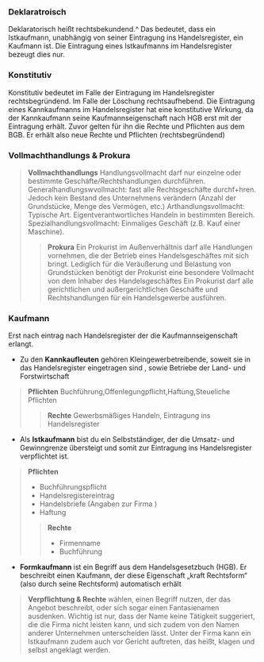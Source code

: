 ### Deklaratroisch
Deklaratorisch heißt rechtsbekundend.^
Das bedeutet, dass ein Istkaufmann, unabhängig von seiner Eintragung ins Handelsregister, ein Kaufmann ist.
Die Eintragung eines Istkaufmanns im Handelsregister bezeugt dies nur.


### Konstitutiv

Konstitutiv bedeutet im Falle der Eintragung im Handelsregister rechtsbegründend.
Im Falle der Löschung rechtsaufhebend. 
Die Eintragung eines Kannkaufmanns im Handelsregister hat eine konstitutive Wirkung, da der Kannkaufmann seine Kaufmannseigenschaft nach HGB erst mit der Eintragung erhält.
Zuvor gelten für ihn die Rechte und Pflichten aus dem BGB. Er erhält also neue Rechte und Pflichten (rechtsbegründend)

### Vollmachthandlungs & Prokura
>  **Vollmachthandlungs**
>Handlungsvollmacht darf nur einzelne oder bestimmte Geschäfte/Rechtshandlungen durchführen.
> Generalhandlungswvollmacht: fast alle Rechtsgeschäfte durchf+hren. Jedoch kein Bestand des Unternehmens verändern (Anzahl der Grundstücke, Menge des Vermögen, etc.)
> Arthandlungsvollmacht: Typische Art. Eigentverantwortliches Handeln in bestimmten Bereich.
> Spezialhandlungsvollmacht: Einmaliges Geschäft (z.B. Kauf einer Maschine).
>>  **Prokura**
>> Ein Prokurist im Außenverhältnis darf alle Handlungen vornehmen, die der Betrieb eines Handelsgeschäftes mit sich bringt. Lediglich für die Veräußerung und Belastung von Grundstücken benötigt der Prokurist eine besondere Vollmacht von dem Inhaber des Handelsgeschäftes
>> Ein Prokurist darf alle gerichtlichen und außergerichtlichen Geschäfte und Rechtshandlungen für ein Handelsgewerbe ausführen.


### Kaufmann
Erst nach eintrag nach Handelsregister der die Kaufmannseigenschaft erlangt.
- Zu den **Kannkaufleuten** gehören Kleingewerbetreibende, soweit sie in das Handelsregister eingetragen sind ,
 sowie Betriebe der Land- und Forstwirtschaft
>**Pflichten**
>Buchführung,Offenlegungpflicht,Haftung,Steueliche Pflichten
>>**Rechte** 
>> Gewerbsmäßiges Handeln, Eintragung ins Handelsregister 
- Als **Istkaufmann** bist du ein Selbstständiger, der die Umsatz- und Gewinngrenze übersteigt und somit zur Eintragung ins Handelsregister verpflichtet ist.
>**Pflichten**
>- Buchführungspflicht
>- Handelsregistereintrag
>- Handelsbriefe (Angaben zur Firma )
>- Haftung
>>**Rechte**
>>- Firmenname
>> - Buchführung
- **Formkaufmann** ist ein Begriff aus dem Handelsgesetzbuch (HGB). Er beschreibt einen Kaufmann, der diese Eigenschaft „kraft Rechtsform“ (also durch seine Rechtsform) automatisch erhält
>**Verpflichtung & Rechte**
>wählen, einen Begriff nutzen, der das Angebot beschreibt, oder sich sogar einen Fantasienamen ausdenken. Wichtig ist nur, dass der Name keine Tätigkeit suggeriert, die die Firma nicht leisten kann, und sich zudem von den Namen anderer Unternehmen unterscheiden lässt. Unter der Firma kann ein Istkaufmann zudem auch vor Gericht auftreten, das heißt, klagen und selbst angeklagt werden.